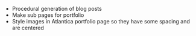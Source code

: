 - Procedural generation of blog posts
- Make sub pages for portfolio
- Style images in Atlantica portfolio page so they have some spacing and are centered
